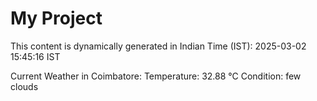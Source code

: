# My Project

This content is dynamically generated in Indian Time (IST): 2025-03-02 15:45:16 IST


Current Weather in Coimbatore:
Temperature: 32.88 °C
Condition: few clouds
